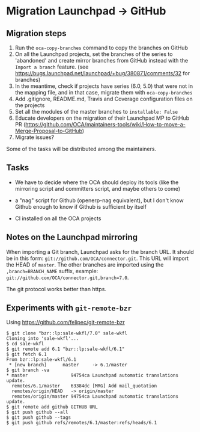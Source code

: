 # Migration Launchpad → GitHub

## Migration steps

1. Run the `oca-copy-branches` command to copy the branches on GitHub
2. On all the Launchpad projects, set the branches of the series to 'abandoned' and create mirror branches from GitHub instead with the `Import a branch` feature. (see https://bugs.launchpad.net/launchpad/+bug/380871/comments/32 for branches)
3. In the meantime, check if projects have series (6.0, 5.0) that were not in the mapping file, and in that case, migrate them with `oca-copy-branches`
4. Add .gitignore, README.md, Travis and Coverage configuration files on the projects
5. Set all the modules of the master branches to `installable: False`
6. Educate developers on the migration of their Launchpad MP to GitHub PR (https://github.com/OCA/maintainers-tools/wiki/How-to-move-a-Merge-Proposal-to-GitHub)
7. Migrate issues?

Some of the tasks will be distributed among the maintainers.

## Tasks
* We have to decide where the OCA should deploy its tools (like the
mirroring script and committers script, and maybe others to come)

* a "nag" script for Github (openerp-nag equivalent), but I don't know
Github enough to know if Github is sufficient by itself

* CI installed on all the OCA projects

## Notes on the Launchpad mirroring

When importing a Git branch, Launchpad asks for the branch URL.
It should be in this form: `git://github.com/OCA/connector.git`.
This URL will import the HEAD of `master`. The other branches are imported using the `,branch=BRANCH_NAME` suffix, example: `git://github.com/OCA/connector.git,branch=7.0`.

The git protocol works better than https.



## Experiments with `git-remote-bzr`

Using https://github.com/felipec/git-remote-bzr

    $ git clone "bzr::lp:sale-wkfl/7.0" sale-wkfl
    Cloning into 'sale-wkfl'...
    $ cd sale-wkfl 
    $ git remote add 6.1 "bzr::lp:sale-wkfl/6.1"                                       
    $ git fetch 6.1
    From bzr::lp:sale-wkfl/6.1
     * [new branch]      master     -> 6.1/master
    $ git branch -va
    * master                94754ca Launchpad automatic translations update.
      remotes/6.1/master    63384dc [MRG] Add mail_quotation
      remotes/origin/HEAD   -> origin/master
      remotes/origin/master 94754ca Launchpad automatic translations update.
    $ git remote add github GITHUB URL
    $ git push github --all
    $ git push github --tags
    $ git push github refs/remotes/6.1/master:refs/heads/6.1
